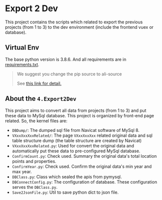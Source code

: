 # Export 2 Dev

This project contains the scripts which related to export the previous projects (from 1 to 3) to the dev environment (include the frontend vuex or database).

## Virtual Env

The base python version is 3.8.6. And all requirements are in [requirements.txt](./requirements.txt).

> We suggest you change the pip source to ali-source
>
> See [this link for detail.](https://blog.csdn.net/sigmarising/article/details/83009483)

## About the `4.Export2Dev`

This project aims to convert all data from projects (from 1 to 3) and put these data to MySql database. This project is organized by front-end page related. So, the kernel files are:

* `DBDump/`: The dumped sql file from Navicat software of MySql 8.
* `VXxxXxxXxxRelated/`: The page `VXxxXxxXxx` related original data and sql table structure dump (the table structure are created by Navicat)
* `VXxxXxxXxxRelated.py`: Used for convert the original data and automatically put these data to pre-configured MySql database.
* `ConfirmCount.py`: Check used. Summary the original data's total location points and properties.
* `ConfirmYear.py`: Check used. Confirm the original data's min year and max year.
* `DBClass.py`: Class which sealed the apis from pymysql.
* `DBConnectConfig.py`: The configuration of database. These configuration serves the `DBClass.py`.
* `Save2JsonFile.py`: Util to save python dict to json file.
